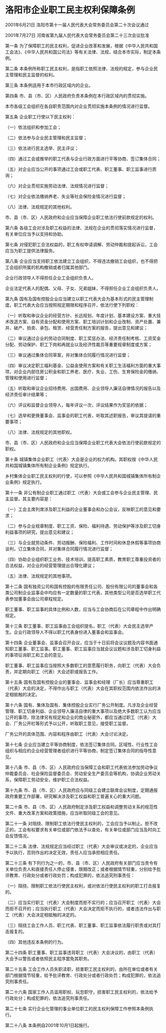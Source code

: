 # 洛阳市企业职工民主权利保障条例

2001年6月21日 洛阳市第十一届人民代表大会常务委员会第二十次会议通过

2001年7月27日 河南省第九届人民代表大会常务委员会第二十三次会议批准

<!-- INFO END -->

第一条 为了保障职工的民主权利，促进企业改革和发展，根据《中华人民共和国工会法》、《中华人民共和国公司法》等有关法律、法规，结合本市实际，制定本条例。

第二条 本条例所称职工民主权利，是指职工依照法律、法规的规定，参与企业民主管理和民主监督的权利。

第三条 本条例适用于本市行政区域内的企业。

第四条 市、县（市、区）人民政府负责本条例在本行政区域内的贯彻实施。

本市各级工会组织在各自职责范围内对企业贯彻实施本条例的情况进行监督。

第五条 企业职工行使以下民主权利：

（一）依法组织和参加工会；

（二）依法参与企业民主管理和民主监督；

（三）依法进行民主选举、民主评议；

（四）通过工会或推举的职工代表与企业行政方面进行平等协商、签订集体合同；

（五）对企业应当公开的事项通过工会或职工代表、职工董事、职工监事进行质询；

（六）对企业贯彻实施劳动法律、法规情况进行监督；

（七）对企业依法缴纳养老、失业等社会保险金情况进行监督；

（八）法律、法规规定的其他权利。

市、县（市、区）人民政府和企业应当保障企业职工依法行使前款规定的权利。

第六条 各级工会对涉及职工权益的法律、法规在企业的贯彻落实情况进行监督，有关单位应当予以支持和协助。

第七条 对侵犯职工合法权益的，职工有权申请调解、劳动仲裁和提起诉讼，工会应当为职工提供法律服务。

第八条 企业应当支持职工依法建立工会组织，不得违法撤销工会组织，也不得把工会组织所属的机构撤销或者归属其他部门。

企业行政领导人不得担任企业工会组织负责人。

企业法定代表人的配偶、父母、子女、兄弟姐妹，不得担任企业工会组织负责人。

第九条 国有及国有控股企业应当建立以职工代表大会为基本形式的民主管理制度。职工代表大会应当按照规定期限和程序召开，依法行使下列职权：

（一）听取和审议企业的经营方针、长远规划、年度计划、基本建设方案、重大技术改造方案、自有资金分配和使用方案、职工培训计划和企业改制、资产处置、兼并、破产、拍卖、承包、租赁、经营责任制方案的报告，提出意见和建议；

（二）审议通过企业的劳动合同制度、职工奖惩办法、经济责任制考核、工资奖金分配、劳动保护、职工下岗和再就业以及经济性裁员等重要规章制度或方案；

（三）审议通过集体合同草案，并对集体合同履行情况进行监督；

（四）审议决定职工福利基金、公益金使用方案和有关职工生活福利方面的重大事项，对企业内部住房公积金和职工养老、医疗、失业、工伤、生育保险金的缴纳、管理和使用进行监督；

（五）听取和审议企业招待费用、出国费用、企业领导人廉洁自律情况的报告以及经济责任审计结果等；

（六）评议和监督企业领导人，每年评议一次，评议结果作为奖惩的依据；

（七）选举和更换董事会、监事会的职工代表，听取其述职报告，审议其提请的重要事项；

（八）法律、法规规定的其他职权。

市、县（市、区）人民政府和企业应当保障企业职工代表大会依法行使前款规定的职权。

第十条 城镇集体企业职工（代表）大会是企业的权力机构。其职权按《中华人民共和国城镇集体所有制企业条例》规定执行。

乡村集体企业职工民主权利的行使，可以参照《中华人民共和国城镇集体所有制企业条例》规定执行。

第十一条 非公有制企业职工通过职工（代表）大会或工会参与企业民主管理、民主监督。其主要内容是：

（一）工会主席列席涉及职工利益的企业董事会和办公会议，反映职工的意见和要求；

（二）参与企业规章制度、职工工资、保险、福利待遇、劳动保护等涉及职工切身利益事项的研究，提出意见和建议；

（三）与企业就劳动条件、劳动报酬、保险福利、工作时间和休息休假等事项协商谈判，订立集体合同，并对集体合同履行情况进行监督；

（四）协助企业组织职工业务、技术培训，提高职工素质，教育职工尊重投资者的合法权益，对企业的经营管理提出合理化建议；

（五）法律、法规规定的其他事项。

第十二条 国有独资公司和国有控股的有限责任公司、股份有限公司的董事会和各类公司制企业监事会中均应有一定数量的职工代表，其他类型公司是否选举职工代表参加董事会由公司章程规定。

职工董事、职工监事的具体比例和人数，应当与工会协商后在公司章程中作出明确规定。

第十三条 职工董事、职工监事由工会组织提名，职工（代表）大会民主选举产生。企业行政领导人不得以职工代表身份进入董事会和监事会。

第十四条 企业董事会、监事会召开会议，应当于十日前将会议议题及内容书面通知职工董事、职工监事。职工董事、职工监事应当就会议议题和涉及职工切身利益的事项征询职工和工会的意见。

职工董事、职工监事应当按照大多数职工的意愿履行职务，向职工（代表）大会负责，并定期向职工（代表）大会述职或报告工作。

第十五条 国有及国有控股企业的董事会、监事会和经理（厂长）应当尊重职工（代表）大会的决定，不得作出与职工（代表）大会在其职权范围内依法作出的决定相抵触的决定。

第十六条 国有、集体及国有、集体控股企业实行厂务公开制度。凡涉及企业经营管理、职工切身利益、企业领导人廉洁自律的重大事项以及绝大多数职工认为应当公开的事项，除法律另有规定和企业的商业秘密外，都应当通过职工（代表）大会、厂务公开栏等形式予以公开，听取职工意见，接受职工监督。

厂务公开的具体范围、内容和程序由职工（代表）大会讨论决定。

第十七条 企业应当建立平等协商制度，依法签订集体合同。区域性、行业性工会组织与相应的企业经营管理者组织进行平等协商，制定签订集体合同的指导性意见。

第十八条 市、县（市、区）人民政府应当保障工会和职工代表依法参加劳动争议仲裁委员会、社会保险监督委员会、劳动安全生产委员会等机构，协调企业劳动关系，保障职工劳动安全，维护职工合法权益。

第十九条 市、县（市、区）人民政府应与同级工会建立联席会议制度，定期通报政府重要工作部署，研究解决涉及职工权益和职工普遍关心的重大问题。

第二十条 市、县（市、区）人民政府制定涉及职工权益和调整劳动关系的规范性文件、重大改革方案和政策措施，应当听取同级工会的意见。

第二十一条 对阻挠、限制职工依法行使民主权利的，工会应当予以制止。拒不改正的，工会有权要求有关单位或部门依法予以查处，有关单位或部门应当及时向工会反馈情况。

第二十二条 法律、法规规定应当经过职工（代表）大会审议或决定的，企业应当予以执行，否则作出的决定无效，责任人应当承担相应责任。

第二十三条 有下列行为之一的，市、县（市、区）人民政府有关部门应当责令有关单位负责人和直接责任人停止侵害，限期改正；或者根据情节轻重，分别给予批评教育、行政处分或者行政处罚；构成犯罪的，依法追究刑事责任：

（一）阻挠、限制职工依法行使民主权利，或对依法行使民主权利的职工打击报复的。

（二）应当实行职工（代表）大会制度而拒不实行的；应当召开职工（代表）大会而拒不召开的；应当执行职工（代表）大会决定而拒不执行的，或者违法作出与职工（代表）大会决定相抵触的决定的。

（三）阻挠工会工作人员、职工代表、职工董事、职工监事依法履行职责或对其打击报复的。

（四）其他违反本条例的行为。

第二十四条 职工董事、职工监事违背职工（代表）大会决议的，由职工（代表）大会予以警告或者依照民主程序罢免其职务。

第二十五条 工会工作人员失职渎职，损害职工民主权利的，由所在单位或者有关部门根据情节轻重，给予批评教育、行政处分或者行政处罚；构成犯罪的，依法追究刑事责任。

第二十六条 国家工作人员滥用职权、玩忽职守，损害职工民主权利的，依法给予行政处分；构成犯罪的，依法追究刑事责任。

第二十七条 实行企业化管理的事业单位职工的民主权利保障工作参照本条例执行。

第二十八条 本条例自2001年10月1日起施行。